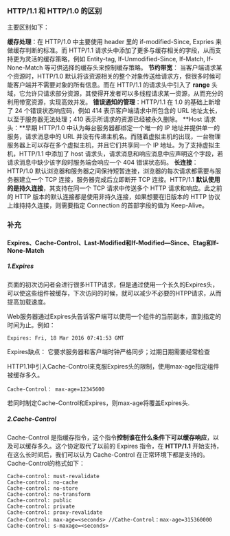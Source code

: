 ### HTTP/1.1 和 HTTP/1.0 的区别

主要区别如下：

**缓存处理**：在 HTTP/1.0 中主要使用 header 里的 if-modified-Since, Expries 来做缓存判断的标准。而 HTTP/1.1 请求头中添加了更多与缓存相关的字段，从而支持更为灵活的缓存策略，例如 Entity-tag, If-Unmodified-Since, If-Match, If-None-Match 等可供选择的缓存头来控制缓存策略。
**节约带宽**： 当客户端请求某个资源时，HTTP/1.0 默认将该资源相关的整个对象传送给请求方，但很多时候可能客户端并不需要对象的所有信息。而在 HTTP/1.1 的请求头中引入了 **range** 头域，它允许只请求部分资源，其使得开发者可以多线程请求某一资源，从而充分的利用带宽资源，实现高效并发。
**错误通知的管理**：HTTP/1.1 在 1.0 的基础上新增了 24 个错误状态响应码，例如 414 表示客户端请求中所包含的 URL 地址太长，以至于服务器无法处理；410 表示所请求的资源已经被永久删除。
**Host 请求头：**早期 HTTP/1.0 中认为每台服务器都绑定一个唯一的 IP 地址并提供单一的服务，请求消息中的 URL 并没有传递主机名。而随着虚拟主机的出现，一台物理服务器上可以存在多个虚拟主机，并且它们共享同一个 IP 地址。为了支持虚拟主机，HTTP/1.1 中添加了 host 请求头，请求消息和响应消息中应声明这个字段，若请求消息中缺少该字段时服务端会响应一个 404 错误状态码。
**长连接**：HTTP/1.0 默认浏览器和服务器之间保持短暂连接，浏览器的每次请求都需要与服务器建立一个 TCP 连接，服务器完成后立即断开 TCP 连接。HTTP/1.1 **默认使用的是持久连接**，其支持在同一个 TCP 请求中传送多个 HTTP 请求和响应。此之前的 HTTP 版本的默认连接都是使用非持久连接，如果想要在旧版本的 HTTP 协议上维持持久连接，则需要指定 Connection 的首部字段的值为 Keep-Alive。















### 补充

#### Expires、Cache-Control、Last-Modified和If-Modified—Since、Etag和If-None-Match



##### 1.Expires

页面的初次访问者会进行很多HTTP请求，但是通过使用一个长久的Expires头，可以使这些组件被缓存，下次访问的时候，就可以减少不必要的HTPP请求，从而提高加载速度。

Web服务器通过Expires头告诉客户端可以使用一个组件的当前副本，直到指定的时间为止。例如：

`Expires: Fri, 18 Mar 2016 07:41:53 GMT`

Expires缺点： 它要求服务器和客户端时钟严格同步；过期日期需要经常检查

HTTP1.1中引入Cache-Control来克服Expires头的限制，使用max-age指定组件被缓存多久。

`Cache-Control： max-age=12345600`

若同时制定Cache-Control和Expires，则max-age将覆盖Expires头.





##### 2.Cache-Control

Cache-Control 是指缓存指令，这个指令**控制谁在什么条件下可以缓存响应**，以及可以缓存多久。这个协定取代了以前的 Expires 指令，在 **HTTP/1.1** 开始支持，在这么长时间后，我们可以认为 Cache-Control 在正常环境下都是支持的。Cache-Control的格式如下：



```
Cache-control: must-revalidate
Cache-control: no-cache
Cache-control: no-store
Cache-control: no-transform
Cache-control: public
Cache-control: private
Cache-control: proxy-revalidate
Cache-Control: max-age=<seconds> //Cathe-Control：max-age=315360000
Cache-control: s-maxage=<seconds>

```

